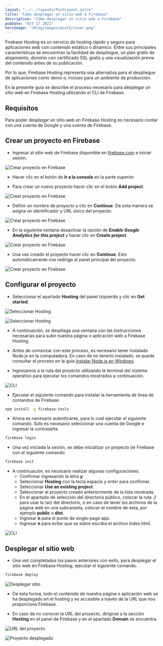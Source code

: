```yaml
---
layout: "../../layouts/PostLayout.astro"
title: "Cómo desplegar un sitio web a Firebase"
description: "Cómo desplegar un sitio web a Firebase"
pubDate: "Oct 17 2022"
heroImage: "/blog/images/post5/cover.png"
---
```


Firebase Hosting es un servicio de hosting rápido y seguro para aplicaciones web con contenido estático o dinámico. Entre sus principales características se encuentran la facilidad de despliegue, un plan gratis de alojamiento, dominio con certificado SSL gratis y una visualización previa del contenido antes de su publicación. 

Por lo que, Firebase Hosting representa una alternativa para el despliegue de aplicaciones como demo o, incluso para un ambiente de producción. 

En la presente guía se describe el proceso necesario para desplegar un sitio web en Firebase Hosting utilizando el CLI de Firebase. 

## Requisitos

Para poder desplegar un sitio web en Firebase Hosting es necesario contar con una cuenta de Google y una cuenta de Firebase.

## Crear un proyecto en Firebase

* Ingresar al sitio web de Firebase disponible en [firebase.com](https://firebase.google.com/) e iniciar sesión. 
  
![Crear proyecto en Firebase](/blog/images/post5/01.png)

* Hacer clic en el botón de **Ir a la consola** en la parte superior.
  
* Para crear un nuevo proyecto hacer clic en el botón **Add project**.

![Crear proyecto en Firebase](/blog/images/post5/02.png)

* Definir un nombre de proyecto y clic en **Continue**. De esta manera se asigna un identificador y URL único del proyecto.

![Crear proyecto en Firebase](/blog/images/post5/03.png)

* En la siguiente ventana desactivar la opción de ***Enable Google Analytics for this project*** y hacer clic en **Create project**. 

![Crear proyecto en Firebase](/blog/images/post5/04.png)

* Una vez creado el proyecto hacer clic en **Continue**. Esto automáticamente nos redirige al panel principal del proyecto. 

![Crear proyecto en Firebase](/blog/images/post5/05.png)

## Configurar el proyecto

* Seleccionar el apartado **Hosting** del panel izquierdo y clic en **Get started**.

![Seleccionar Hosting](/blog/images/post5/06.png)

![Seleccionar Hosting](/blog/images/post5/07.png)

* A continuación, se despliega una ventana con las instrucciones necesarias para subir nuestra página o aplicación web a Firebase Hosting. 
  
* Antes de comenzar con este proceso, es necesario tener instalado Node.js en la computadora. En caso de no tenerlo instalado, se puede consultar el proceso en la guía [Instalar Node.js en Windows](https://asjordi.dev/blog/instalar-nodejs-en-windows). 
  
* Ingresamos a la ruta del proyecto utilizando la terminal del sistema operativo para ejecutar los comandos mostrados a continuación. 

![CLI](/blog/images/post5/08.png)

* Ejecutar el siguiente comando para instalar la herramienta de línea de comandos de Firebase.

``` sh
npm install -g firebase-tools 
```

* Ahora es necesario autenticarse, para lo cual ejecutar el siguiente comando. Solo es necesario seleccionar una cuenta de Google e ingresar la contraseña.

```sh
firebase login
```

* Una vez iniciada la sesión, se debe inicializar un proyecto de Firebase con el siguiente comando. 

```sh
firebase init
```

* A continuación, es necesario realizar algunas configuraciones. 
  * Confirmar ingresando la letra ***y***.
  * Seleccionar **Hosting** con la tecla espacio y enter para confirmar. 
  * Seleccionar **Use an existing project**.
  * Seleccionar el proyecto creado anteriormente de la lista mostrada. 
  * En el apartado de selección del directorio público, colocar la ruta **./** para usar la raíz del directorio, o en caso de tener los archivos de la página web en una subcarpeta, colocar el nombre de esta, por ejemplo **public** o **dist**.
  * Ingresar **n** para el punto de single-page app.
  * Ingresar **n** para evitar que se sobre escriba el archivo index.html.

![CLI](/blog/images/post5/09.png)

## Desplegar el sitio web

* Una vez completados los pasos anteriores con exito, para desplegar el sitio web en Firebase Hosting, ejecutar el siguiente comando. 

```sh 
firebase deploy
```

![Desplegar sitio](/blog/images/post5/10.png)

* De esta forma, todo el contenido de nuestra página o aplicación web se ha desplegado en el hosting y es accesible a través de la URL que nos proporciona Firebase. 

* En caso de no conocer la URL del proyecto, dirigirse a la sección **Hosting** en el panel de Firebase y en el apartado **Domain** se encuentra. 
  
![URL del proyecto](/blog/images/post5/11.png)

![Proyecto desplegado](/blog/images/post5/12.png)